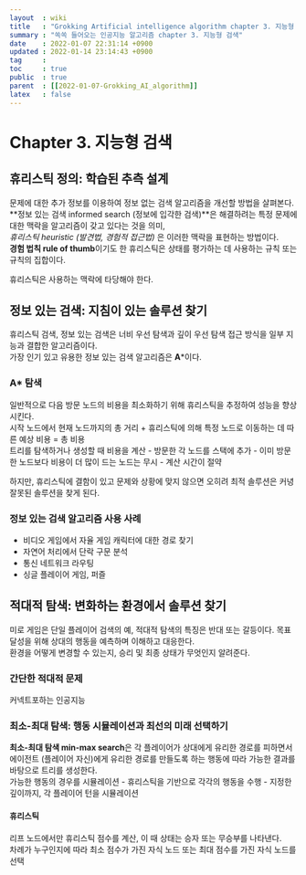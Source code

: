 ```yaml
---
layout  : wiki
title   : "Grokking Artificial intelligence algorithm chapter 3. 지능형 검색"
summary : "쏙쏙 들어오는 인공지능 알고리즘 chapter 3. 지능형 검색"
date    : 2022-01-07 22:31:14 +0900
updated : 2022-01-14 23:14:43 +0900
tag     :  
toc     : true
public  : true
parent  : [[2022-01-07-Grokking_AI_algorithm]]
latex   : false
---
```


# Chapter 3. 지능형 검색 

## 휴리스틱 정의: 학습된 추측 설계

문제에 대한 추가 정보를 이용하여 정보 없는 검색 알고리즘을 개선할 방법을 살펴본다.  
**정보 있는 검색 informed search (정보에 입각한 검색)**은 해결하려는 특정 문제에 대한 맥락을 알고리즘이 갖고 있다는 것을 의미,  
*휴리스틱 heuristic (발견법, 경험적 접근법)* 은 이러한 맥락을 표현하는 방법이다.  
**경험 법칙 rule of thumb**이기도 한 휴리스틱은 상태를 평가하는 데 사용하는 규칙 또는 규칙의 집합이다.  

휴리스틱은 사용하는 맥락에 타당해야 한다.  

## 정보 있는 검색: 지침이 있는 솔루션 찾기

휴리스틱 검색, 정보 있는 검색은 너비 우선 탐색과 깊이 우선 탐색 접근 방식을 일부 지능과 결합한 알고리즘이다.  
가장 인기 있고 유용한 정보 있는 검색 알고리즘은 **A***이다.  

### A* 탐색

일반적으로 다음 방문 노드의 비용을 최소화하기 위해 휴리스틱을 추정하여 성능을 향상시킨다.  
시작 노드에서 현재 노드까지의 총 거리 + 휴리스틱에 의해 특정 노드로 이동하는 데 따른 예상 비용 = 총 비용  
트리를 탐색하거나 생성할 때 비용을 계산 - 방문한 각 노드를 스택에 추가 - 이미 방문한 노드보다 비용이 더 많이 드는 노드는 무시 - 계산 시간이 절약  

하지만, 휴리스틱에 결함이 있고 문제와 상황에 맞지 않으면 오히려 최적 솔루션은 커녕 잘못된 솔루션을 찾게 된다.  

### 정보 있는 검색 알고리즘 사용 사례

* 비디오 게임에서 자율 게임 캐릭터에 대한 경로 찾기
* 자연어 처리에서 단락 구문 분석
* 통신 네트워크 라우팅
* 싱글 플레이어 게임, 퍼즐

## 적대적 탐색: 변화하는 환경에서 솔루션 찾기

미로 게임은 단일 플레이어 검색의 예, 적대적 탐색의 특징은 반대 또는 갈등이다. 목표 달성을 위해 상대의 행동을 예측하며 이해하고 대응한다.  
환경을 어떻게 변경할 수 있는지, 승리 및 최종 상태가 무엇인지 알려준다.

### 간단한 적대적 문제

커넥트포하는 인공지능

### 최소-최대 탐색: 행동 시뮬레이션과 최선의 미래 선택하기

**최소-최대 탐색 min-max search**은 각 플레이어가 상대에게 유리한 경로를 피하면서 에이전트 (플레이어 자신)에게 유리한 경로를 만들도록 하는 행동에 따라 가능한 결과를 바탕으로 트리를 생성한다.  
가능한 행동의 경우를 시뮬레이션 - 휴리스틱을 기반으로 각각의 행동을 수행 - 지정한 깊이까지, 각 플레이어 턴을 시뮬레이션  

#### 휴리스틱

리프 노드에서만 휴리스틱 점수를 계산, 이 때 상태는 승자 또는 무승부를 나타낸다.  
차례가 누구인지에 따라 최소 점수가 가진 자식 노드 또는 최대 점수를 가진 자식 노드를 선택  


